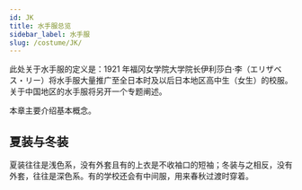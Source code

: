 ```yaml
---
id: JK
title: 水手服总览
sidebar_label: 水手服
slug: /costume/JK/
---
```

此处关于水手服的定义是：1921 年福冈女学院大学院长伊利莎白·李（エリザベス・リー）将水手服大量推广至全日本时及以后日本地区高中生（女生）的校服。关于中国地区的水手服将另开一个专题阐述。

本章主要介绍基本概念。

## 夏装与冬装

夏装往往是浅色系，没有外套且有的上衣是不收袖口的短袖；冬装与之相反，没有外套，往往是深色系。有的学校还会有中间服，用来春秋过渡时穿着。